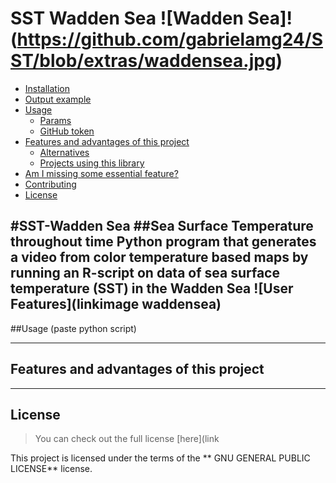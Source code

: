 
SST Wadden Sea ![Wadden Sea]!(https://github.com/gabrielamg24/SST/blob/extras/waddensea.jpg)
==================

  - [Installation](#installation)
  - [Output example](#output-example)
  - [Usage](#usage)
    - [Params](#params)
    - [GitHub token](#github-token)
  - [Features and advantages of this project](#features-and-advantages-of-this-project)
    - [Alternatives](#alternatives)
    - [Projects using this library](#projects-using-this-library)
  - [Am I missing some essential feature?](#am-i-missing-some-essential-feature)
  - [Contributing](#contributing)
  - [License](#license)




#SST-Wadden Sea
##Sea Surface Temperature throughout time 
Python program that generates a video from color temperature based maps by running an R-script on data of sea surface temperature (SST) in the Wadden Sea 
![User Features](linkimage waddensea)
---
##Usage 
(paste python script) 

--- 
## Features and advantages of this project

--- 



## License
>You can check out the full license [here](link

This project is licensed under the terms of the ** GNU GENERAL PUBLIC LICENSE** license.
